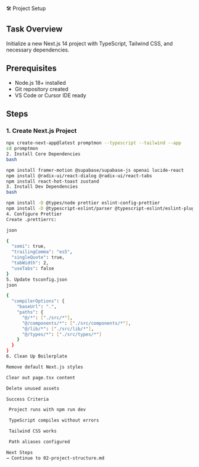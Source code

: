  🛠️ Project Setup

## Task Overview
Initialize a new Next.js 14 project with TypeScript, Tailwind CSS, and necessary dependencies.

## Prerequisites
- Node.js 18+ installed
- Git repository created
- VS Code or Cursor IDE ready

## Steps

### 1. Create Next.js Project
```bash
npx create-next-app@latest promptmon --typescript --tailwind --app
cd promptmon
2. Install Core Dependencies
bash

npm install framer-motion @supabase/supabase-js openai lucide-react
npm install @radix-ui/react-dialog @radix-ui/react-tabs
npm install react-hot-toast zustand
3. Install Dev Dependencies
bash

npm install -D @types/node prettier eslint-config-prettier
npm install -D @typescript-eslint/parser @typescript-eslint/eslint-plugin
4. Configure Prettier
Create .prettierrc:

json

{
  "semi": true,
  "trailingComma": "es5",
  "singleQuote": true,
  "tabWidth": 2,
  "useTabs": false
}
5. Update tsconfig.json
json

{
  "compilerOptions": {
    "baseUrl": ".",
    "paths": {
      "@/*": ["./src/*"],
      "@/components/*": ["./src/components/*"],
      "@/lib/*": ["./src/lib/*"],
      "@/types/*": ["./src/types/*"]
    }
  }
}
6. Clean Up Boilerplate

Remove default Next.js styles

Clear out page.tsx content

Delete unused assets

Success Criteria

 Project runs with npm run dev

 TypeScript compiles without errors

 Tailwind CSS works

 Path aliases configured

Next Steps
→ Continue to 02-project-structure.md